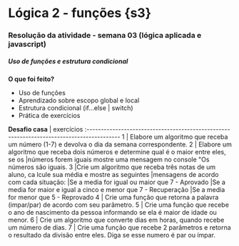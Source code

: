 # Lógica 2 - funções {s3}

### **Resolução da atividade - semana 03 (lógica aplicada e javascript)**

##### Uso de funções e estrutura condicional

**O que foi feito?**
- Uso de funções
- Aprendizado sobre escopo global e local
- Estrutura condicional (if...else | switch)
- Prática de exercícios

**Desafio casa** | exercícios
:-----------------------------------------------------------------------------------------
1 | Elabore um algoritmo que receba um número (1-7) e devolva o dia da semana correspondente.
2 | Elabore um algoritmo que receba dois números e determine qual é o maior entre eles, se os 
  |números forem iguais mostre uma mensagem no console "Os números são iguais.
3 |Crie um algoritmo que receba três notas de um aluno, ca lcule sua média e mostre as seguintes 
  |mensagens de acordo com cada situação:
  |Se a media for igual ou maior que 7 - Aprovado
  |Se a media for maior e igual a cinco e menor que 7 - Recuperação
  |Se a media for menor que 5 - Reprovado
4 | Crie uma função que retorna a palavra (impar/par) de acordo com seu parâmetro.
5 | Crie uma função que recebe o ano de nascimento da pessoa informando se ela é maior de idade ou menor.
6 | Crie um algoritmo que converte dias em horas, quando recebe um número de dias.
7 | Crie uma função que recebe 2 parâmetros e retorna o resultado da divisão entre eles. Diga se esse numero é par ou ímpar.

